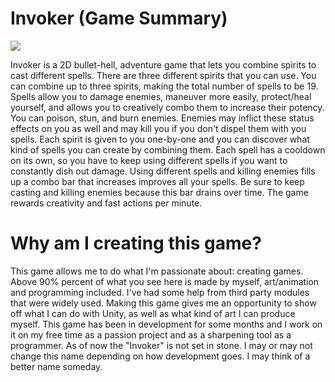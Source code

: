 # Invoker (Game Summary)

![](sample.gif)

Invoker is a 2D bullet-hell, adventure game that lets you combine spirits to cast different spells. There are three different spirits that you can use. 
You can combine up to three spirits, making the total number of spells to be 19. Spells allow you to damage enemies, maneuver more easily, protect/heal yourself, and 
allows you to creatively combo them to increase their potency. You can poison, stun, and burn enemies. Enemies may inflict these status effects on you as well and may kill you if you don't dispel them with you spells. Each spirit is given to you one-by-one and you can discover what kind of spells you can create by combining them. Each spell has a cooldown on its own, so you have to keep using different spells if you want to constantly dish out damage. Using different spells and killing enemies fills up a combo bar that increases improves all your spells. Be sure to keep casting and killing enemies because this bar drains over time. The game rewards creativity and fast actions per minute.

# Why am I creating this game?

This game allows me to do what I'm passionate about: creating games. Above 90% percent of what you see here is made by myself, art/animation and programming included. I've had some help 
from third party modules that were widely used. Making this game gives me an opportunity to show off what I can do with Unity, as well as what kind of art I can produce myself.
This game has been in development for some months and I work on it on my free time as a passion project and as a sharpening tool as a programmer. As of now the "Invoker" is not set in stone. I may or may not change this name depending on how development goes. I may think of a better name someday.
